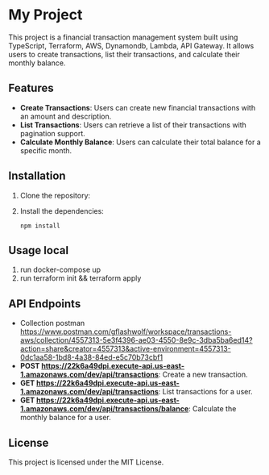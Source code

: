 # My Project

This project is a financial transaction management system built using TypeScript, Terraform, AWS, Dynamondb, Lambda, API Gateway. It allows users to create transactions, list their transactions, and calculate their monthly balance.

## Features

- **Create Transactions**: Users can create new financial transactions with an amount and description.
- **List Transactions**: Users can retrieve a list of their transactions with pagination support.
- **Calculate Monthly Balance**: Users can calculate their total balance for a specific month.

## Installation

1. Clone the repository:

2. Install the dependencies:
   ```
   npm install
   ```

## Usage local

1. run docker-compose up
2. run terraform init && terraform apply

## API Endpoints

- Collection postman
  https://www.postman.com/gflashwolf/workspace/transactions-aws/collection/4557313-5e3f4396-ae03-4550-8e9c-3dba5ba6ed14?action=share&creator=4557313&active-environment=4557313-0dc1aa58-1bd8-4a38-84ed-e5c70b73cbf1
- **POST https://22k6a49dpi.execute-api.us-east-1.amazonaws.com/dev/api/transactions**: Create a new transaction.
- **GET https://22k6a49dpi.execute-api.us-east-1.amazonaws.com/dev/api/transactions**: List transactions for a user.
- **GET https://22k6a49dpi.execute-api.us-east-1.amazonaws.com/dev/api/transactions/balance**: Calculate the monthly balance for a user.

## License

This project is licensed under the MIT License.

